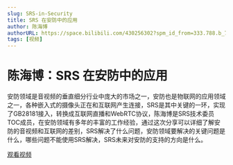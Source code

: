 ```yaml
---
slug: SRS-in-Security
title: SRS 在安防中的应用
author: 陈海博
authorURL: https://space.bilibili.com/430256302?spm_id_from=333.788.b_765f7570696e666f.2
tags: [视频]
---
```


# 陈海博：SRS 在安防中的应用

安防领域是音视频的垂直细分行业中庞大的市场之一，安防也是物联网的应用领域之一，各种嵌入式的摄像头正在和互联网产生连接，SRS是其中关键的一环，实现了GB28181接入，转换成互联网直播和WebRTC协议，陈海博是SRS技术委员TOC成员，在安防领域有多年的丰富的工作经验，通过这次分享可以详细了解安防的音视频和互联网的差别，SRS解决了什么问题，安防领域要解决的关键问题是什么，哪些问题不能使用SRS解决，SRS未来对安防的支持的方向是什么。

[观看视频](https://www.bilibili.com/video/BV11S4y197Zx)
